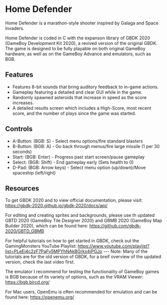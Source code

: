 # Home Defender
 Home Defender is a marathon-style shooter inspired by Galaga and Space Invaders.

Home Defender is coded in C with the expanson library of GBDK 2020 (GameBoy Development Kit 2020),
a revived version of the original GBDK. The game is designed to be fully playable on both original
GameBoy hardware, as well as on the GameBoy Advance and emulators, such as BGB.

## Features
- Features 8-bit sounds that bring auditory feedback to in-game actions.
- Gameplay featuring a detailed and clear GUI while in the game.
- Randomly spawned asteroids that increase in speed as the score increases.
- A detailed results screen which includes a High-Score, most recent score, and the number of plays since
the game was started.

## Controls
- A-Button: (BGB: S) - Select menu options/fire standard blasters
- B-Button: (BGB: A) - Go back through menus/fire large missile (1 per 30 seconds)
- Start: (BGB: Enter) - Progress past start screen/pause gameplay
- Select: (BGB: Shift) - End gameplay early (Sets health to 0)
- D-Pad: (BGB: Arrow keys) - Select menu option (up/down)/Move spaceship (left/right)

## Resources
To get GBDK 2020 and to view official documentation, please visit:
https://gbdk-2020.github.io/gbdk-2020/docs/api/

For editing and creating sprites and backgrounds, please use th updated GBTD 2020 (GameBoy Tile Designer 2020)
and GBMB 2020 (GameBoy Map Builder 2020), which can be found here: https://github.com/gbdk-2020/GBTD_GBMB

For helpful tutorials on how to get started in GBDK, check out the GamingMonsters YouTube Playlist:
https://www.youtube.com/playlist?list=PLeEj4c2zF7PaFv5MPYhNAkBGrkx4iPGJo --- 
Note: Many of the tutorials are for the old version of GBDK, for a breif overview of the updated version, check the last video first.

The emulator I recommend for testing the functionality of GameBoy games is BGB because of its variety of options, such as the VRAM Viewer:
https://bgb.bircd.org/

For Mac users, OpenEmu is often recommended for emulation and can be found here: https://openemu.org/
